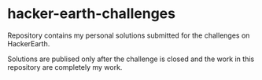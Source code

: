 # hacker-earth-challenges

Repository contains my personal solutions submitted for the challenges on HackerEarth. 

Solutions are publised only after the challenge is closed and the work in this repository are completely my work.

